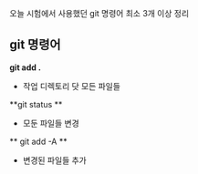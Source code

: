오늘 시험에서 사용했던 git 명령어 최소 3개 이상 정리

## git 명령어

**git add .**

- 작업 디렉토리 닷 모든 파일들

**git status **

- 모둔 파일들 변경

** git add -A **

- 변경된 파일들 추가
